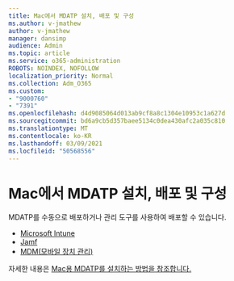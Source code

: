 ```yaml
---
title: Mac에서 MDATP 설치, 배포 및 구성
ms.author: v-jmathew
author: v-jmathew
manager: dansimp
audience: Admin
ms.topic: article
ms.service: o365-administration
ROBOTS: NOINDEX, NOFOLLOW
localization_priority: Normal
ms.collection: Adm_O365
ms.custom:
- "9000760"
- "7391"
ms.openlocfilehash: d4d9085064d013ab9cf8a8c1304e10953c1a627d
ms.sourcegitcommit: bd6a9cb5d357baee5134c0dea430afc2a035c810
ms.translationtype: MT
ms.contentlocale: ko-KR
ms.lasthandoff: 03/09/2021
ms.locfileid: "50568556"
---
```

# <a name="install-deploy-and-configure-mdatp-on-a-mac"></a>Mac에서 MDATP 설치, 배포 및 구성

MDATP를 수동으로 [](https://docs.microsoft.com/windows/security/threat-protection/microsoft-defender-atp/mac-install-manually) 배포하거나 관리 도구를 사용하여 배포할 수 있습니다.

- [Microsoft Intune](https://go.microsoft.com/fwlink/?linkid=2144548)
- [Jamf](https://docs.microsoft.com/windows/security/threat-protection/microsoft-defender-atp/mac-install-with-jamf)
- [MDM(모바일 장치 관리)](https://docs.microsoft.com/windows/security/threat-protection/microsoft-defender-atp/mac-install-with-other-mdm)

자세한 내용은 [Mac용 MDATP를 설치하는 방법을 참조합니다.](https://go.microsoft.com/fwlink/?linkid=2144672)
